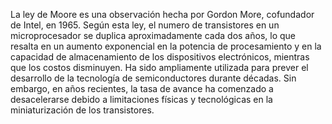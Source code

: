 La ley de Moore es una observación hecha por Gordon More, cofundador de Intel, en 1965.
Según esta ley, el numero de transistores en un microprocesador se duplica aproximadamente cada dos años, lo que resalta en un aumento exponencial en la potencia de procesamiento y en la capacidad de almacenamiento de los dispositivos electrónicos, mientras que los costos disminuyen. 
Ha sido ampliamente utilizada para prever el desarrollo de la tecnología de semiconductores durante décadas. Sin embargo, en años recientes, la tasa de avance ha comenzado a desacelerarse debido a limitaciones físicas y tecnológicas en la miniaturización de los transistores.
